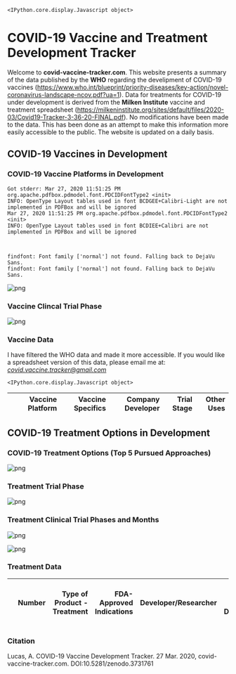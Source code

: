     <IPython.core.display.Javascript object>


# COVID-19 Vaccine and Treatment Development Tracker

Welcome to **covid-vaccine-tracker.com**. This website presents a summary of the data published by the **WHO** regarding the develipment of COVID-19 vaccines (https://www.who.int/blueprint/priority-diseases/key-action/novel-coronavirus-landscape-ncov.pdf?ua=1). Data for treatments for COVID-19 under development is derived from the **Milken Institute** vaccine and treatment spreadsheet (https://milkeninstitute.org/sites/default/files/2020-03/Covid19-Tracker-3-36-20-FINAL.pdf). No modifications have been made to the data. This has been done as an attempt to make this information more easily accessible to the public. The website is updated on a daily basis.

## COVID-19 Vaccines in Development

### COVID-19 Vaccine Platforms in Development

    Got stderr: Mar 27, 2020 11:51:25 PM org.apache.pdfbox.pdmodel.font.PDCIDFontType2 <init>
    INFO: OpenType Layout tables used in font BCDGEE+Calibri-Light are not implemented in PDFBox and will be ignored
    Mar 27, 2020 11:51:25 PM org.apache.pdfbox.pdmodel.font.PDCIDFontType2 <init>
    INFO: OpenType Layout tables used in font BCDIEE+Calibri are not implemented in PDFBox and will be ignored
    


    findfont: Font family ['normal'] not found. Falling back to DejaVu Sans.
    findfont: Font family ['normal'] not found. Falling back to DejaVu Sans.



![png](Index_files/Index_6_1.png)


### Vaccine Clincal Trial Phase


![png](Index_files/Index_8_0.png)


### Vaccine Data

I have filtered the WHO data and made it more accessible. If you would like a spreadsheet version of this data, please email me at: *covid.vaccine.tracker@gmail.com*


    <IPython.core.display.Javascript object>





<div><table id="ac8937b5-7360-4bd4-b9f7-2102d42c5748" class="display"><thead>
    <tr style="text-align: right;">
      <th></th>
      <th>Vaccine Platform</th>
      <th>Vaccine Specifics</th>
      <th>Company 
 Developer</th>
      <th>Trial Stage</th>
      <th>Other Uses</th>
    </tr>
  </thead></table>
<script type="text/javascript">
require(["datatables"], function (datatables) {
    $(document).ready(function () {        
        var dt_args = {"columnDefs": [{"width": "70px", "targets": "_all"}], "data": [[0, "Non- Replicating Viral Vector", "Adenovirus Type 5 Vector", "CanSino Biological Inc. and Beijing Institute of Biotechnology", "Phase 1", "Ebola"], [1, "RNA", "LNP- encapsulated mRNA", "Moderna/NIAID", "Phase 1", "multiple candidates"], [6, "DNA", "DNA plasmid vaccine Electroporation device", "Inovio Pharmaceuticals", "Pre-Clinical", "Lassa, Nipah HIV Filovirus HPV Cancer indications Zika Hepatitis B"], [7, "DNA", "DNA", "Takis/Applied DNA Sciences/Evvivax", "Pre-Clinical", "nan"], [8, "DNA", "DNA plasmid vaccine", "Zydus Cadila", "Pre-Clinical", "nan"], [9, "Inactivated", "Formaldehyde- inactivated + alum", "Sinovac", "Pre-Clinical", "SARS"], [10, "Live Attenuated Virus", "Deoptimized live attanuated vaccines", "Codagenix/Serum Institute of India", "Pre-Clinical", "HAV, InfA, ZIKV, FMD, SIV, RSV, DENV"], [11, "Non- Replicating Viral Vector", "MVA encoded VLP", "GeoVax/BravoVax", "Pre-Clinical", "LASV, EBOV, MARV, HIV"], [12, "Non- Replicating Viral Vector", "Ad26 (alone or with MVA boost)", "Janssen Pharmaceutical Companies", "Pre-Clinical", "Ebola, HIV, RSV"], [13, "Non- Replicating Viral Vector", "ChAdOx1", "University of Oxford", "Pre-Clinical", "influenza, TB, Chikungunya, Zika, MenB, plague"], [14, "Non- Replicating Viral Vector", "adenovirus- based NasoVAX expressing SARS2-CoV spike protein", "Altimmune", "Pre-Clinical", "influenza"], [15, "Non- Replicating Viral Vector", "Ad5 S (GREVAXTM platform)", "Greffex", "Pre-Clinical", "MERS"], [16, "Non- Replicating Viral Vector", "Oral Vaccine platform", "Vaxart", "Pre-Clinical", "InfA, CHIKV, LASV, NORV; EBOV, RVF, HBV, VEE"], [17, "Protein Subunit", "Drosophila S2 insect cell expression system VLPs", "ExpreS2ion", "Pre-Clinical", "nan"], [18, "Protein Subunit", "S protein", "WRAIR/USAMRIID", "Pre-Clinical", "nan"], [19, "Protein Subunit", "S-Trimer", "Clover Biopharmaceuticals Inc./GSK", "Pre-Clinical", "HIV, REV Influenza"], [20, "Protein Subunit", "Peptide", "Vaxil Bio", "Pre-Clinical", "nan"], [21, "Protein Subunit", "S protein", "AJ Vaccines", "Pre-Clinical", "nan"], [22, "Protein Subunit", "Ii-Key peptide", "Generex/EpiVax", "Pre-Clinical", "Influenza, HIV, SARS- CoV"], [23, "Protein Subunit", "S protein", "EpiVax/Univ. of Georgia", "Pre-Clinical", "H7N9"], [24, "Protein Subunit", "S protein (baculovirus production)", "Sanofi Pasteur", "Pre-Clinical", "Influenza, SARS-CoV"], [25, "Protein Subunit", "Full length S trimers/ nanoparticle + Matrix M", "Novavax", "Pre-Clinical", "RSV; CCHF, HPV, VZV, EBOV"], [26, "Protein Subunit", "gp-96 backbone", "Heat Biologics/Univ. Of Miami", "Pre-Clinical", "NSCLC, HIV, malaria, Zika"], [27, "Protein Subunit", "Molecular clamp stabilized Spike protein", "University of Queensland/GSK", "Pre-Clinical", "Nipah, influenza, Ebola, Lassa"], [28, "Protein Subunit", "S1 or RBD protein", "Baylor College of Medicine", "Pre-Clinical", "SARS"], [29, "Protein Subunit", "Subunit protein, plant produced", "iBio/CC-Pharming", "Pre-Clinical", "nan"], [30, "Protein Subunit", "Subunit", "VIDO-InterVac, University of Saskatchewan", "Pre-Clinical", "nan"], [31, "Protein Subunit", "Adjuvanted microsphere peptide", "University of Saskatchewan", "Pre-Clinical", "nan"], [32, "Replicating Viral Vector", "Measles Vector", "Zydus Cadila", "Pre-Clinical", "nan"], [33, "Replicating Viral Vector", "Measles Vector", "Institute Pasteur/Themis/Univ. of Pittsburg Center for Vaccine Research", "Pre-Clinical", "West nile, chik, Ebola, Lassa, Zika"], [34, "Replicating Viral Vector", "Horsepox vector expressing S protein", "Tonix Pharma/Southern Research", "Pre-Clinical", "Smallpox, monkeypox"], [35, "RNA", "LNP- encapsulated mRNA  cocktail encoding VLP", "Fudan University/ Shanghai JiaoTong University/RNACure Biopharma", "Pre-Clinical", "nan"], [36, "RNA", "LNP- encapsulated mRNA encoding RBD", "Fudan University/ Shanghai JiaoTong University/RNACure Biopharma", "Pre-Clinical", "nan"], [37, "RNA", "mRNA", "China CDC/Tongji University/Stermina", "Pre-Clinical", "nan"], [38, "RNA", "mRNA", "Arcturus/Duke-NUS", "Pre-Clinical", "multiple candidates"], [39, "RNA", "mRNA", "BioNTech/Fosun Pharma/Pfizer", "Pre-Clinical", "nan"], [40, "RNA", "saRNA", "Imperial College London", "Pre-Clinical", "EBOV; LASV, MARV, Inf (H7N9), RABV"], [41, "RNA", "mRNA", "Curevac", "Pre-Clinical", "RABV, LASV, YFV; MERS, InfA, ZIKV, DengV, NIPV"], [42, "VLP", "Plant-derived VLP", "Medicago Inc.", "Pre-Clinical", "Flu, Rotavirus, Norovirus, West Nile virus, Cancer"], [43, "Unknown", "Unknown", "University of Hong Kong", "Pre-Clinical", "nan"], [44, "Unknown", "Unknown", "ImmunoPrecise", "Pre-Clinical", "nan"], [45, "Unknown", "Unknown", "MIGAL Galilee Research Institute", "Pre-Clinical", "nan"], [46, "Unknown", "Unknown", "Doherty Institute", "Pre-Clinical", "nan"], [47, "Unknown", "Unknown", "Tulane University", "Pre-Clinical", "nan"]]};
        dt_args = eval_functions(dt_args);
        table = $('#ac8937b5-7360-4bd4-b9f7-2102d42c5748').DataTable(dt_args);
    });
})
</script>
</div>




## COVID-19 Treatment Options in Development

### COVID-19 Treatment Options (Top 5 Pursued Approaches)


![png](Index_files/Index_17_0.png)


### Treatment Trial Phase


![png](Index_files/Index_19_0.png)


### Treatment Clinical Trial Phases and Months


![png](Index_files/Index_22_0.png)



![png](Index_files/Index_22_1.png)


### Treatment Data




<div><table id="220c6231-056c-4f32-bbdd-dac776807ef9" class="display"><thead>
    <tr style="text-align: right;">
      <th></th>
      <th>Number</th>
      <th>Type of Product - Treatment</th>
      <th>FDA-Approved Indications</th>
      <th>Developer/Researcher</th>
      <th>Current Stage of Development</th>
      <th>Funding Sources</th>
      <th>Anticipated Next Steps Timing</th>
      <th>Sources</th>
      <th>FDA-Approved Indications (Treatments)</th>
      <th>Clinical Trials Ongoing for Other Diseases</th>
      <th>Developer/ Researcher</th>
    </tr>
  </thead></table>
<script type="text/javascript">
require(["datatables"], function (datatables) {
    $(document).ready(function () {        
        var dt_args = {"columnDefs": [{"width": "70px", "targets": "_all"}], "data": [[1, "1", "TAK-888, antibodies from recovered COVID-19", "N/A", "Takeda", "Pre-clinical", "nan", "To patients between September 2020 and September 2021", "PhRMA Wall Street Journal", "nan", "nan", "nan"], [3, "2", "Antibodies from mice, REGN3048-3051, against the spike protein", "N/A", "Regeneron", "Pre-clinical", "Biomedical Advanced Research and Development Authority (BARDA)", "Start Phase 1 June 2020", "Stat News MarketWatch Reuters Bloomberg News FierceBiotech FiercePharma", "nan", "nan", "nan"], [4, "3", "Antibodies from recovered COVID-19 patients", "N/A", "Celltrion", "Pre-clinical", "nan", "Start Phase 1 September 2020", "Korea Herald", "nan", "nan", "nan"], [5, "4", "Antibodies from recovered COVID-19 patients", "N/A", "Kamada", "Pre-clinical", "nan", "nan", "BioSpace AbbVie", "nan", "nan", "nan"], [6, "5", "Antibodies from recovered COVID-19 patients", "N/A", "Vir Biotech/WuXi Biologics/Biogen", "Pre-clinical", "nan", "Start Phase 1 ~ July 2020", "Stat News Vir Biotech", "nan", "nan", "nan"], [7, "6", "Antibodies from recovered COVID-19 patients", "N/A", "Lilly/Ab-Cellera (NIH Vaccines Research Center)", "Pre-clinical", "nan", "Start Phase 1 in late July 2020", "Endpoints News", "nan", "nan", "nan"], [8, "7", "Avastin (bevacizumab), vascular endothelial growth factor inhibitor", "FDA-approved since 2004, approved to treat certain types of cancer", "Numerous trials with Chinese research sponsors; Roche", "Clinical", "nan", "nan", "BioCentury ClinicalTrials.gov", "nan", "nan", "nan"], [9, "8", "PD-1 blocking antibody; Thymosin", "Unknown", "Numerous trials with Chinese research sponsors", "Clinical", "nan", "Phase 2 primary trial ends April 30, 2020", "BioCentury ClinicalTrials.gov", "nan", "nan", "nan"], [0, "9", "leronlimab (PRO 140), a CCR5 antagonist", "nan", "CytoDyn", "Clinical", "nan", "nan", "Clinical Trials Arena CytoDyn CytoDyn CytoDyn CytoDyn", "N/A", "Treatment of HIV/ AIDS, Graft versus Host Disease, Non-Alcoholic Steatohepatitis, and numerous cancers", "nan"], [1, "10", "AiRuiKa (camrelizumab), anti-programmed cell death", "nan", "Wuhan Jinyintan Hospital", "Clinical", "nan", "", "Hengrui Medicine", "N/A", "Treatment of certain", "nan"], [3, "11", "Kevzara (sarilumab), interleukin-6 receptor antagonist", "nan", "Sanofi/Regeneron", "Clinical", "nan", "Started Phase 2/3 in March 2020", "FiercePharma Wall Street Journal Seeking Alpha", "FDA-approved since 2017, approved to treat rheumatoid arthritis", "nan", "nan"], [4, "12", "Actemra (tocilizumab), interleukin-6 receptor antagonist", "nan", "Numerous trials with global research sponsors; Roche", "Clinical", "nan", "Roche studies begin April 2020", "Wall Street Journal FiercePharma Genentech", "FDA-approved since 2010, approved to treat various type of arthritis, including rheumatoid arthritis, and cytokine release syndrome", "nan", "nan"], [5, "13", "Gimsilumab, anti- granulocyte-macrophage colony stimulating factor monoclonal", "nan", "Roivant Sciences", "Clinical", "nan", "nan", "Roivant", "N/A", "nan", "nan"], [6, "14", "TJM2 (TJ003234), anti- granulocyte-macrophage colony stimulating factor antibody", "nan", "I-Mab Biopharma", "Clinical", "nan", "nan", "i-Mab Biopharma", "N/A", "nan", "nan"], [7, "15", "Sylvant (siltuximab), interleukin-6 targeted monoclonal", "nan", "EUSA Pharma/The Papa Giovanni XXII Hospital", "Clinical", "nan", "Initial data March 2020", "EUSA Pharma", "FDA-approved since 2014, approved to treat multicentric Castleman disease", "nan", "nan"], [8, "16", "Soliris (eculizumaab), complement inhibitor", "nan", "Alexion", "Expanded access", "nan", "nan", "Alexion", "FDA-approved since 2007, approved to treat Paroxysmal Nocturnal Hemoglobinuria, Atypical Hemolytic Uremic Syndrome, Generalized Myasthenia Gravis, and Neuromyelitis Optica Spectrum Disorder", "nan", "nan"], [0, "17", "Antibody", "nan", "Erasmus MC/Utrecht University", "Pre-clinical", "nan", "nan", "Erasmus Magazine bioRxiv", "N/A", "nan", "nan"], [1, "18", "Antibodies", "nan", "ImmunoPrecise Antibodies", "Pre-clinical", "nan", "nan", "Clinical Trials Arena", "Unknown", "nan", "nan"], [2, "19", "Antibody", "nan", "Harbour BioMed/Mount Sinai Health System", "Pre-clinical", "nan", "nan", "Mount Sinai and Harbour BioMed press release", "N/A", "nan", "nan"], [3, "20", "Antibodies", "nan", "AstraZeneca", "Pre-clinical", "nan", "nan", "PhRMA", "Unknown", "nan", "nan"], [4, "21", "Antibody", "nan", "Distributed Bio", "Pre-clinical", "nan", "nan", "Distributed Bio", "Unknown", "nan", "nan"], [5, "22", "Antibodies", "nan", "Chelsea and Westminster Hospital, Imperial College London", "Pre-clinical", "UK Government", "nan", "UK Government", "Unknown", "nan", "nan"], [6, "23", "Convalescent plasma (blood plasma from recovered patients)", "nan", "Multiple global research sponsors, including New York State Department of Health", "Clinical", "nan", "New York State Department of Health trial begins March 2020", "Politico", "N/A", "nan", "nan"], [8, "24", "Favilavir/Favipiravir/T-705/ Avigan, licensed in Japan to treat influenza", "nan", "Fujifilm Toyama Chemical/Zhejiang Hisun Pharmaceuticals/numerous trials with Chinese research sponsors", "Clinical", "nan", "nan", "World Health Organization Clinical Trials Arena Pharmaceutical Technology Chinese Clinical Trial Registry ClinicalTrials.gov BioCentury Guardian Chinese Clinical Trial Registry Chinese Clinical Trial Registry Chinese Clinical Trial Registry Chinese Clinical Trial Registry Chinese Clinical Trial Registry Chinese Clinical Trial Registry Chinese Clinical Trial Registry Chinese Clinical Trial Registry", "N/A", "nan", "nan"], [0, "25", "Kaletra/Aluvia (lopinavir/ ritonavir), HIV-1 protease inhibitor", "nan", "Global hospital testing (AbbVie); World Health Organization SOLIDARITY trial (studying lopinavir/ ritonavir with and without interferon beta); University of Oxford", "Clinical", "UK Government (University of Oxford RECOVERY trial)", "nan", "PhRMA Wall Street Journal Wall Street Journal Wall Street Journal Stat News", "FDA-approved since 2000, approved to treat HIV-1 infection", "nan", "nan"], [1, "26", "remdesivir, nucleotide analog", "nan", "Gilead; World Health Organization SOLIDARITY trial", "Clinical", "nan", "Gilead Phase 3 trial results expected April 2020", "PhRMA Wall Street Journal PhRMA post on LinkedIn Stat News", "N/A", "Treatment of Ebola", "nan"], [2, "27", "Prezcobix (darunavir, HIV-1 protease inhibitor/cobicistat, CYP3A inhibitor)", "nan", "Chinese hospital testing (Janssen)", "Clinical", "nan", "Primary study ends August 2020", "World Health Organization Wall Street Journal Chinese Clinical Trial Registry ClinicalTrials.gov", "FDA-approved since 2015, approved to treat HIV-1 infection", "nan", "nan"], [3, "28", "galidesivir", "nan", "BioCryst Pharmaceuticals", "Pre-clinical", "nan", "nan", "Reuters BioCryst", "N/A", "Treatment of yellow fever", "nan"], [4, "29", "Combination of ebastine, lopinavir, and interferon alpha", "nan", "Mianyang Central Hospital", "Clinical", "nan", "Primary trial ends March 31, 2020", "BioCentury Chinese Clinical Trial Registry", "N/A", "nan", "nan"], [5, "30", "Ganovo (danoprevir), hepatitis C virus NS3 protease inhibitor; ritonavir; interferon, approved in China to treat Hepatitis C", "nan", "Ascletis/Numerous trials with Chinese research sponsors", "Clinical", "nan", "nan", "BioCentury ClinicalTrials.gov", "N/A", "nan", "nan"], [6, "31", "ASC09, HIV protease inhibitor", "nan", "Ascletis Pharma", "Clinical", "nan", "Primary trial ends May 2020", "ClinicalTrials.gov Nature Biotechnology Ascletis Pharma", "N/A", "Treatment of HIV/AIDS", "nan"], [7, "32", "Truvada (emtricitabine and tenofovir, both HIV-1 nucleoside analog reverse transcriptase inhibitors)", "nan", "Gilead/Sichuan Academy of Medical Sciences & Sichuan Provincial People\u2019s Hospital", "Clinical", "nan", "nan", "World Health Organization Chinese Clinical Trial Registry", "FDA-approved since 2004, approved to treat and prevent HIV-1 infection", "nan", "nan"], [0, "33", "Arbidol (umifenovir), licensed in Russia and China for treatment of respiratory viral infections", "nan", "nan", "Clinical", "nan", "nan", "World Health Organization BioCentury ClinicalTrials.gov Chinese Clinical Trial Registry Chinese Clinical Trial Registry", "N/A", "nan", "Pharmstandard/numerous trials with Chinese research sponsors"], [1, "34", "Xofluza (baloxavir marboxil), polymerase acidic endonuclease inhibitor", "nan", "nan", "Clinical", "nan", "nan", "World Health Organization Chinese Clinical Trial Registry", "FDA-approved since 2018, approved to treat influenza", "nan", "Roche/The First Affiliated Hospital of Zhejiang University Medical School"], [2, "35", "azvudine, reverse transcriptase inhibitor", "nan", "nan", "Clinical", "nan", "nan", "World Health Organization Chinese Clinical Trial Registry", "N/A", "nan", "Numerous trials with Chinese research sponsors"], [3, "36", "ISR-50", "nan", "nan", "Pre-clinical", "nan", "nan", "ISR Immune System Regulation", "N/A", "nan", "ISR Immune System Regulation"], [4, "37", "Antiviral compounds", "nan", "nan", "Pre-clinical", "nan", "nan", "Cocrystal Pharma", "N/A", "nan", "Cocrystal Pharma"], [6, "38", "PLX cell product, placenta- based cell therapy", "nan", "nan", "Pre-clinical", "nan", "nan", "Pharmaceutical Technology Pluristem Therapeutics", "Unknown", "nan", "Pluristem Therapeutics/BIH Center for Regenerative Therapy/Berlin Center for Advanced Therapies"], [7, "39", "Mesenchymal stem cells", "nan", "nan", "Clinical", "nan", "nan", "BioCentury Chinese Clinical Trial Registry", "Unknown", "nan", "Numerous trials with global research sponsors"], [8, "40", "Ryoncil (remestemcel-L), allogenic mesenchymal stem cells", "nan", "nan", "Pre-clinical", "nan", "nan", "FierceBiotech", "N/A", "nan", "Mesoblast"], [9, "41", "MultiStem, bone marrow stem cells", "nan", "nan", "Clinical", "nan", "nan", "BioSpace", "nan", "Acute Respiratory Distress Syndrome; Stroke", "Athersys"], [10, "42", "Allogeneic T-cell therapies", "nan", "nan", "Pre-clinical", "nan", "nan", "AlloVir FierceBiotech", "N/A", "nan", "AlloVir/Baylor College of Medicine"], [12, "43", "RNAi - testing 150 RNAis", "nan", "nan", "Pre-clinical", "nan", "nan", "NPR", "N/A", "nan", "Sirnaomics"], [13, "44", "siRNA candidates", "nan", "nan", "Pre-clinical", "nan", "nan", "Clinical Trials Arena", "N/A", "nan", "Vir Biotech/Alnylam Pharmaceuticals"], [14, "45", "Ampligen; (rintatolimod)", "nan", "nan", "Pre-clinical", "nan", "nan", "nan", "N/A", "nan", "AIM ImmunoTech/National Institute of Infectious Diseases in Japan"], [0, "46", "OT-101, a TGF-Beta antisense drug candidate", "nan", "nan", "Pre-clinical", "nan", "nan", "Clinical Trials Arena Mateon Therapeutics", "N/A", "Various cancers", "Mateon Therapeutics"], [2, "47", "Scanning library of antiviral compounds", "nan", "nan", "Pre-clinical", "Biomedical Advanced Research and Development Authority (BARDA)", "nan", "Johnson & Johnson PhRMA", "N/A", "N/A", "Janssen Pharmaceutical Companies"], [3, "48", "Scanning compounds to repurpose", "nan", "nan", "Pre-clinical", "nan", "nan", "PhRMA", "N/A", "N/A", "Novartis"], [4, "49", "Scanning antiviral compounds previously in development", "nan", "nan", "Pre-clinical", "nan", "Screening completed March 2020, start Phase 1 by end of 2020", "Pfizer PhRMA", "N/A", "N/A", "Pfizer"], [5, "50", "Scanning compounds to repurpose", "nan", "nan", "Pre-clinical", "nan", "nan", "Wall Street Journal", "N/A", "N/A", "Merck"], [6, "51", "Repurposing antiviral drug candidates", "nan", "nan", "Pre-clinical", "nan", "nan", "Cyclica press release", "N/A", "N/A", "Materia Medica/Cyclica"], [7, "52", "Screening new drugs + library of antiviral compounds", "nan", "nan", "Pre-clinical", "nan", "nan", "FierceBiotech Enanta Pharmaceuticals", "N/A", "N/A", "Enanta Pharmaceuticals"], [8, "53", "Screening drug compounds", "nan", "nan", "Pre-clinical", "nan", "nan", "Clinical Trials Arena", "N/A", "N/A", "Southwest Research Institute"], [9, "54", "Scanning compounds to repurpose", "nan", "nan", "Pre-clinical", "nan", "nan", "PhRMA", "N/A", "N/A", "Takeda"], [10, "55", "Scanning compounds to repurpose", "nan", "nan", "Pre-clinical", "UK Government", "nan", "nan", "N/A", "N/A", "Queens University Belfast"], [12, "56", "Methylprednisolone / corticosteroids", "nan", "nan", "Clinical", "UK Government (University of Oxford RECOVERY trial)", "Primary study ends April 2020 (Peking) / June 2020 (Tongji)", "nan", "FDA-approved since at least the 1950s, approved to treat many diseases, including anti-inflammatory conditions and some cancers", "nan", "Numerous trials with research sponsors in China; University of Oxford"], [0, "57", "Chloroquine/ Hydroxychloroquine, antimalarial", "nan", "Numerous trials with global research sponsors; University of Minnesota; University of Oxford; IHU-M\u00e9diterran\u00e9e Infection and others; World Health Organization SOLIDARITY trial (chloroquine); New York State Department of Health (hydroxychloroquine with zithromax)", "Clinical", "nan", "nan", "World Health Organization ClinicalTrials.gov BioCentury Endpoints News ClinicalTrials.gov Google Doc Stat News ClinicalTrials.gov", "FDA-approved since 1949, approved to treat malaria (chloroquine), FDA-approved since at least 1955, approved to treat malaria, rheumatoid arthritis, and lupus (hydroxychloroquine)", "nan", "nan"], [1, "58", "Camostat mesylate, transmembrane protease serine 2 (TMPRSS2) inhibitor, approved in Japan to treat multiple conditions including", "nan", "Leibniz Institute for Primate Research/University G\u00f6ttingen and others", "Pre-clinical", "nan", "nan", "Nature Biotechnology bioRxiv Thailand Medical News Cell", "N/A", "nan", "nan"], [3, "59", "Jakafi/jakavi (ruxolitinib)", "nan", "Department of Hematology, Tongji Hospital, Tongji Medical College, Huazhong University of Science and Technology/Incyte Corp", "Clinical", "nan", "nan", "World Health Organization Chinese Clinical Trial Registry", "FDA-approved since 2011, approved to treat myelofibrosis, polycythemia vera, and acute graft- versus-host disease", "nan", "nan"], [4, "60", "PegIntron, Sylatron, IntronA (peginterferon alfa-2b)", "nan", "Wuhan Jinyintan Hospital (Wuhan Infectious Diseases Hospital) (Schering)", "Clinical", "nan", "nan", "World Health Organization Chinese Clinical Trial Registry", "PegIntron - FDA-approved since 2001, approved to treat Hepatitis C; Sylatron - FDA-approved since 2001, approved for the adjuvant treatment of melanoma; Intron A - FDA-approved since 1986, approved to treat Hepatitis C and certain cancers", "nan", "nan"], [5, "61", "Novaferon, Nova, interferon, licensed in China for Hepatitis B", "nan", "The First Affiliated Hospital of Zhejiang University Medical School", "Clinical", "nan", "nan", "nan", "N/A", "nan", "nan"], [0, "62", "Recombinant ACE2 (angiotensin-converting enzyme 2)", "nan", "The First Affiliated Hospital of Guangzhou Medical University", "Clinical", "nan", "Primary trial ends April 1, 2020", "BioCentury ClinicalTrials.gov", "Unknown", "nan", "nan"], [1, "63", "Cerocal (ifenprodil), NP-120, an NDMA receptor glutamate receptor antagonist targeting", "nan", "Algernon Pharmaceuticals", "Pre-clinical", "nan", "nan", "Clinical Trials Arena Algernon Pharmaceuticals", "N/A", "Idiopathic Pulmonary Fibrosis", "nan"], [3, "64", "APN01; recombinant soluble human Angiotensin Converting Enzyme 2", "nan", "University of British Columbia/ Apeiron Biologics", "Clinical", "nan", "In Phase 1 pilot in China", "Clinical Trials Arena Apeiron Biologics ClinicalTrials.gov", "N/A", "Acute lung injury, Acute respiratory distress syndrome, Pulmonary arterial hypertension", "nan"], [4, "65", "Brilacidin, a defensin mimetic", "nan", "Innovation Pharmaceuticals", "Pre-clinical", "nan", "nan", "Clinical Trials Arena Innovation Pharmaceuticals", "N/A", "Oral Mucositis; Ulcerative Proctitis/Ulcerative Proctosigmoiditis; Acute Bacterial Skin and Skin Structure Infection", "nan"], [5, "66", "BXT-25; glycoprotein", "nan", "Bioxytran", "Pre-clinical", "nan", "nan", "Clinical Trials Arena", "N/A", "nan", "nan"], [6, "67", "Peptides targeting the NP protein", "nan", "CEL-SCI/University of Georgia Center for Vaccines and Immunology", "Pre-clinical", "nan", "nan", "Clinical Trials Arena CEL-SCI Corporation press release", "Unknown", "nan", "nan"], [7, "68", "BIO-11006, inhaled peptide", "nan", "Biomarck Pharmaceuticals", "Clinical", "nan", "nan", "Biomarck Pharmaceuticals", "N/A", "Acute Respiratory Distress Syndrome; Non-Small Cell Lung Cancer; Chronic Obstructive Pulmonary Disease (COPD)", "nan"], [8, "69", "Gilenya (fingolimod), sphingosine 1-phosphate receptor modulator", "nan", "The First Affiliated Hospital of Fujian Medical University/Novartis", "Clinical", "nan", "Primary trial ends July 2020", "ClinicalTrials.gov", "FDA-approved since 2010, approved to treat multiple sclerosis", "nan", "nan"], [9, "70", "WP1122, glucose decoy prodrug (and related drug candidates)", "nan", "Moleculin Biotech/University of Texas Medical Branch", "Pre-clinical", "nan", "nan", "FierceBiotech Moleculin", "N/A", "nan", "nan"], [10, "71", "Rebif (interferon beta-1a)", "nan", "Institut National de la Sante et de la Recherche Medicale (Merck KGaA)", "Clinical", "nan", "nan", "Merck KGaA press release", "FDA-approved since 2002, approved to treat multiple sclerosis", "nan", "nan"], [0, "72", "nafamostat, approved in Japan to treat pancreatitis and other diseases", "nan", "University of Tokyo/ National Center for Global Health and Medicine", "Pre-clinical", "nan", "Trial starts April 2020", "Bloomberg News", "N/A", "nan", "nan"], [1, "73", "A number of synthesized nanoviricide drug candidates", "nan", "NanoViricides", "Pre-clinical", "nan", "nan", "Clinical Trials Arena NanoViricides Inc.", "N/A", "nan", "nan"], [2, "74", "losartan", "nan", "University of Minnesota", "Clinical", "nan", "nan", "ClinicalTrials.gov KARE TV", "FDA-approved since 1995, approved to treat hypertension and diabetic nephropathy", "nan", "nan"], [3, "75", "Activase (alteplase), tissue plasminogen activator (tPA)", "nan", "Beth Israel Deaconess, the University of Colorado Anschultz Medical Campus, and Denver Health (Genentech)", "Compassionate Use", "nan", "nan", "MIT News", "FDA-approved since 1987, approved to treat stroke, myocardial infarction, and pulmonary embolism", "nan", "nan"], [5, "1", "Washed microbiota transplantation", "nan", "The Second Hospital of Nanjing Medical University", "Clinical", "nan", "Primary trial ends April 2, 2020", "nan", "Unknown", "nan", "nan"]]};
        dt_args = eval_functions(dt_args);
        table = $('#220c6231-056c-4f32-bbdd-dac776807ef9').DataTable(dt_args);
    });
})
</script>
</div>




### Citation

Lucas, A. COVID-19 Vaccine Development Tracker. 27 Mar. 2020, covid-vaccine-tracker.com. DOI:10.5281/zenodo.3731761
